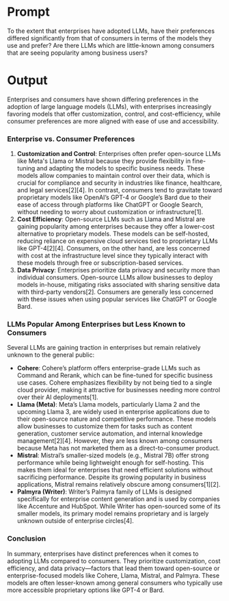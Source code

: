 # Prompt

To the extent that enterprises have adopted LLMs, have their preferences differed significantly from that of consumers in terms of the models they use and prefer? Are there LLMs which are little-known among consumers that are seeing popularity among business users?

# Output

Enterprises and consumers have shown differing preferences in the adoption of large language models (LLMs), with enterprises increasingly favoring models that offer customization, control, and cost-efficiency, while consumer preferences are more aligned with ease of use and accessibility.

### Enterprise vs. Consumer Preferences

1. **Customization and Control**: Enterprises often prefer open-source LLMs like Meta's Llama or Mistral because they provide flexibility in fine-tuning and adapting the models to specific business needs. These models allow companies to maintain control over their data, which is crucial for compliance and security in industries like finance, healthcare, and legal services\[2]\[4]. In contrast, consumers tend to gravitate toward proprietary models like OpenAI’s GPT-4 or Google’s Bard due to their ease of access through platforms like ChatGPT or Google Search, without needing to worry about customization or infrastructure\[1].
2. **Cost Efficiency**: Open-source LLMs such as Llama and Mistral are gaining popularity among enterprises because they offer a lower-cost alternative to proprietary models. These models can be self-hosted, reducing reliance on expensive cloud services tied to proprietary LLMs like GPT-4\[2]\[4]. Consumers, on the other hand, are less concerned with cost at the infrastructure level since they typically interact with these models through free or subscription-based services.
3. **Data Privacy**: Enterprises prioritize data privacy and security more than individual consumers. Open-source LLMs allow businesses to deploy models in-house, mitigating risks associated with sharing sensitive data with third-party vendors\[2]. Consumers are generally less concerned with these issues when using popular services like ChatGPT or Google Bard.

### LLMs Popular Among Enterprises but Less Known to Consumers

Several LLMs are gaining traction in enterprises but remain relatively unknown to the general public:

- **Cohere**: Cohere’s platform offers enterprise-grade LLMs such as Command and Rerank, which can be fine-tuned for specific business use cases. Cohere emphasizes flexibility by not being tied to a single cloud provider, making it attractive for businesses needing more control over their AI deployments\[1].
- **Llama (Meta)**: Meta’s Llama models, particularly Llama 2 and the upcoming Llama 3, are widely used in enterprise applications due to their open-source nature and competitive performance. These models allow businesses to customize them for tasks such as content generation, customer service automation, and internal knowledge management\[2]\[4]. However, they are less known among consumers because Meta has not marketed them as a direct-to-consumer product.
- **Mistral**: Mistral’s smaller-sized models (e.g., Mistral 7B) offer strong performance while being lightweight enough for self-hosting. This makes them ideal for enterprises that need efficient solutions without sacrificing performance. Despite its growing popularity in business applications, Mistral remains relatively obscure among consumers\[1]\[2].
- **Palmyra (Writer)**: Writer’s Palmyra family of LLMs is designed specifically for enterprise content generation and is used by companies like Accenture and HubSpot. While Writer has open-sourced some of its smaller models, its primary model remains proprietary and is largely unknown outside of enterprise circles\[4].

### Conclusion

In summary, enterprises have distinct preferences when it comes to adopting LLMs compared to consumers. They prioritize customization, cost efficiency, and data privacy—factors that lead them toward open-source or enterprise-focused models like Cohere, Llama, Mistral, and Palmyra. These models are often lesser-known among general consumers who typically use more accessible proprietary options like GPT-4 or Bard.

&#x20;
